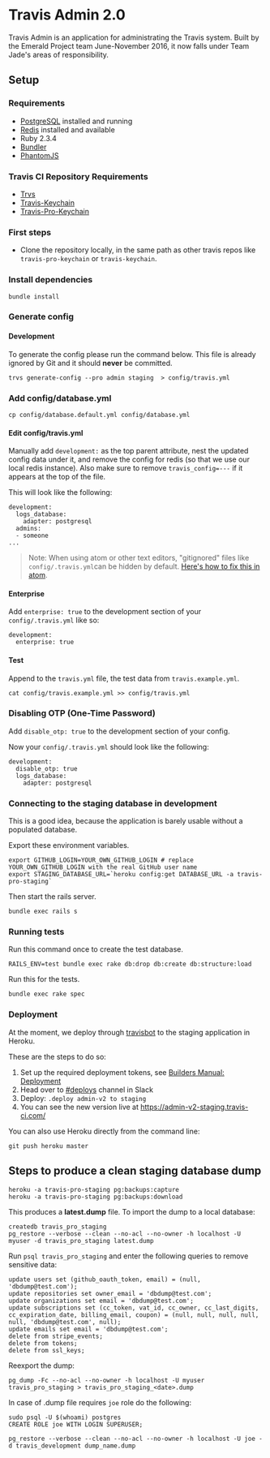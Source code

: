 # Travis Admin 2.0

Travis Admin is an application for administrating the Travis system. Built by the Emerald Project team June-November 2016, it now falls under Team Jade's areas of responsibility.

## Setup

### Requirements

- [PostgreSQL](https://www.postgresql.org/) installed and running
- [Redis](https://redis.io/) installed and available
- Ruby 2.3.4
- [Bundler](http://bundler.io/)
- [PhantomJS](http://phantomjs.org/)

### Travis CI Repository Requirements
- [Trvs](https://github.com/travis-ci/trvs)
- [Travis-Keychain](https://github.com/travis-pro/travis-keychain)
- [Travis-Pro-Keychain](https://github.com/travis-pro/travis-pro-keychain)

### First steps

- Clone the repository locally, in the same path as other travis repos like `travis-pro-keychain` or `travis-keychain`.

### Install dependencies

```
bundle install
```

### Generate config

#### Development
To generate the config please run the command below. This file is already ignored by Git and it should **never** be committed.


```
trvs generate-config --pro admin staging  > config/travis.yml
```

### Add config/database.yml
`cp config/database.default.yml config/database.yml`

#### Edit config/travis.yml
Manually add `development:` as the top parent attribute, nest the updated config data under it, and remove the config for redis (so that we use our local redis instance). Also make sure to remove `travis_config=---` if it appears at the top of the file.

This will look like the following:

```
development:
  logs_database:
    adapter: postgresql
  admins:
  - someone
...
```

> Note: When using atom or other text editors, "gitignored" files  like `config/.travis.yml`can be hidden by default. [Here's how to fix this in atom](https://discuss.atom.io/t/gitignored-files-are-hidden-from-tree-view-regardless-of-setting/8724).

#### Enterprise

Add `enterprise: true` to the development section of your `config/.travis.yml` like so:

```
development:
  enterprise: true

```

#### Test

Append to the `travis.yml` file, the test data from `travis.example.yml`.

```
cat config/travis.example.yml >> config/travis.yml
```

### Disabling OTP (One-Time Password)

Add `disable_otp: true` to the development section of your config.

Now your `config/.travis.yml` should look like the following:

```
development:
  disable_otp: true
  logs_database:
    adapter: postgresql
```

### Connecting to the staging database in development

This is a good idea, because the application is barely usable without a populated database.

Export these environment variables.

```
export GITHUB_LOGIN=YOUR_OWN_GITHUB_LOGIN # replace YOUR_OWN_GITHUB_LOGIN with the real GitHub user name
export STAGING_DATABASE_URL=`heroku config:get DATABASE_URL -a travis-pro-staging`
```

Then start the rails server.

```
bundle exec rails s
```

### Running tests

Run this command once to create the test database.

```
RAILS_ENV=test bundle exec rake db:drop db:create db:structure:load
```

Run this for the tests.

```
bundle exec rake spec
```

### Deployment

At the moment, we deploy through [travisbot](https://builders.travis-ci.com/engineering/runbooks/travisbot/) to the staging application in Heroku.

These are the steps to do so:

1. Set up the required deployment tokens, see [Builders Manual: Deployment ](https://builders.travis-ci.com/engineering/deployment/#How-to%E2%80%A6)
2. Head over to [#deploys](https://travisci.slack.com/messages/C03J1T613) channel in Slack
3. Deploy: `.deploy admin-v2 to staging`
4. You can see the new version live at https://admin-v2-staging.travis-ci.com/


You can also use Heroku directly from the command line:

```
git push heroku master
```

## Steps to produce a clean staging database dump

```
heroku -a travis-pro-staging pg:backups:capture
heroku -a travis-pro-staging pg:backups:download
```

This produces a **latest.dump** file. To import the dump to a local database:

```
createdb travis_pro_staging
pg_restore --verbose --clean --no-acl --no-owner -h localhost -U myuser -d travis_pro_staging latest.dump
```

Run `psql travis_pro_staging` and enter the following queries to remove sensitive data:

```
update users set (github_oauth_token, email) = (null, 'dbdump@test.com');
update repositories set owner_email = 'dbdump@test.com';
update organizations set email = 'dbdump@test.com';
update subscriptions set (cc_token, vat_id, cc_owner, cc_last_digits, cc_expiration_date, billing_email, coupon) = (null, null, null, null, null, 'dbdump@test.com', null);
update emails set email = 'dbdump@test.com';
delete from stripe_events;
delete from tokens;
delete from ssl_keys;
```

Reexport the dump:

```
pg_dump -Fc --no-acl --no-owner -h localhost -U myuser travis_pro_staging > travis_pro_staging_<date>.dump
```

In case of .dump file requires `joe` role do the following:
```
sudo psql -U $(whoami) postgres
CREATE ROLE joe WITH LOGIN SUPERUSER;

pg_restore --verbose --clean --no-acl --no-owner -h localhost -U joe -d travis_development dump_name.dump
```
